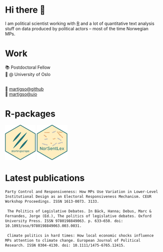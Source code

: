 # Hi there 👋

I am political scientist working with [R](https://www.r-project.org/)
and a lot of quantitative text analysis stuff on data produced by
political actors – most of the time Norwegian MPs.

# Work

📚 Postdoctoral Fellow</br> 🏢 @ University of Oslo</br></br>

🔗 [martigso@github](https://martigso.github.io)</br> 🔗
[martigso@uio](https://www.sv.uio.no/isv/english/people/aca/martigso/index.html)

# R-packages

[<img
src="https://github.com/martigso/stortingscrape/blob/master/man/figures/stortingscrape.png?raw=true"
width="100" />](https://github.com/martigso/stortingscrape) [<img
src="https://github.com/martigso/NorSentLex/blob/main/man/figures/norsentlex.png?raw=true"
width="100" />](https://github.com/martigso/NorSentLex)

# Latest publications

    Party Control and Responsiveness: How MPs Use Variation in Lower-Level Institutional Design as an Electoral Responsiveness Mechanism. CEUR Workshop Proceedings. ISSN 1613-0073. 3133.

     The Politics of Legislative Debates. In Bäck, Hanna; Debus, Marc & Fernandes, Jorge (Ed.), The politics of legislative debates. Oxford University Press. ISSN 9780198849063. p. 633–650. doi: 10.1093/oso/9780198849063.003.0031.

     Climate politics in hard times: How local economic shocks influence MPs attention to climate change. European Journal of Political Research. ISSN 0304-4130. doi: 10.1111/1475-6765.12415.
